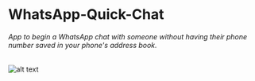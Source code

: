 # WhatsApp-Quick-Chat

###### App to begin a WhatsApp chat with someone without having their phone number saved in your phone's address book.

![alt text](https://aykara4.com/augustine/images/projects/android/WhatsApp%20Quick%20Chat.png)
